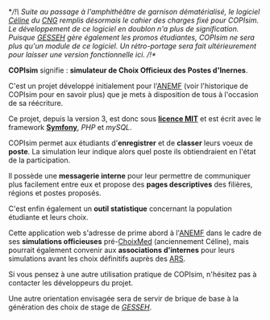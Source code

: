 **/!\ Suite au passage à l'amphithéâtre de garnison dématérialisé, le logiciel [Céline](http://choixmed.sante.gouv.fr/) du [CNG](http://www.cng.sante.fr/) remplis désormais le cahier des charges fixé pour COPIsim. Le développement de ce logiciel en doublon n'a plus de signification. Puisque [GESSEH](http://code.google.com/p/gesseh) gère également les promos étudiantes, COPIsim ne sera plus qu'un module de ce logiciel. Un rétro-portage sera fait ultérieurement pour laisser une version fonctionnelle ici. /!\**

**COPIsim** signifie : **simulateur de Choix Officieux des Postes d'Inernes**.

C'est un projet développé initialement pour l'[ANEMF](http://www.anemf.org) (voir l'historique de COPIsim pour en savoir plus) que je mets à disposition de tous à l'occasion de sa réécriture.

Ce projet, depuis la version 3, est donc sous **[licence MIT](http://www.opensource.org/licenses/mit-license.php)** et est écrit avec le framework **[Symfony](http://www.symfony-project.org/)**, _PHP_ et _mySQL_.

COPIsim permet aux étudiants d'**enregistrer** et de **classer** leurs voeux de **poste**. La simulation leur indique alors quel poste ils obtiendraient en l'état de la participation.

Il possède une **messagerie interne** pour leur permettre de communiquer plus facilement entre eux et propose des **pages descriptives** des filières, régions et postes proposés.

C'est enfin également un **outil statistique** concernant la population étudiante et leurs choix.

Cette application web s'adresse de prime abord à l'[ANEMF](http://www.anemf.org) dans le cadre de ses **simulations officieuses** pré-[ChoixMed](http://choixmed.sante.gouv.fr/) (anciennement Céline), mais pourrait également convenir aux **associations d'internes** pour leurs simulations avant les choix définitifs auprès des [ARS](http://www.ars.sante.fr).

Si vous pensez à une autre utilisation pratique de COPIsim, n'hésitez pas à contacter les développeurs du projet.

Une autre orientation envisagée sera de servir de brique de base à la génération des choix de stage de _[GESSEH](http://code.google.com/p/gesseh)_.